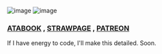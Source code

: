 ![image](https://github.com/user-attachments/assets/178a3ea4-3c6c-47ed-9654-3cdd073e1a70)
![image](https://github.com/user-attachments/assets/e61232e6-0108-4a7b-bcd8-255f0c185c23)
### [ATABOOK](https://reiifayrezuu.atabook.org/) , [STRAWPAGE](https://reiivrynnzu.straw.page/) , [PATREON](https://www.patreon.com/c/reii_vrynnwaffls/about)
If I have energy to code, I'll make this detailed. Soon.
